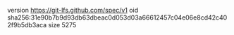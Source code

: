 version https://git-lfs.github.com/spec/v1
oid sha256:31e90b7b9d93db63dbeac0d053d03a66612457c04e06e8cd42c402f9b5db3aca
size 5275
